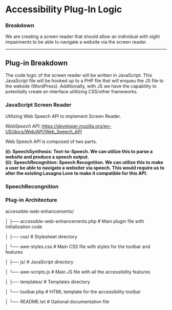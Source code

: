 

# Accessibility Plug-In Logic 

### Breakdown 

We are creating a screen reader that should allow an individual with sight impairments to be able to navigate a website via the screen reader. 

**********

## Plug-in Breakdown 

The code logic of the screen reader will be written in JavaScript. This JavaScript file will be hooked up to a PHP file that will enqueu the JS file to the website (WordPress). Additionally, with JS we have the capability to potentially create an interface utililzing CSS/other frameworks. 

### JavaScript Screen Reader

Utilizing Web Speech API to implement Screen Reader.

*WebSpeech API*: https://developer.mozilla.org/en-US/docs/Web/API/Web_Speech_API


Web Speech API is composed of two parts.

**(i): SpeechSynthesis: Text-to-Speech. We can utilize this to parse a website and produce a speech output.**\
**(ii): SpeechRecognition: Speech Recognition. We can utilize this to make a user be able to navigate a websiter via speech. This would require us to alter the existing Lasagna Love to make it compatible for this API.**

### SpeechRecongnition 


### Plug-in Architecture 

accessible-web-enhancements/

│
├── accessible-web-enhancements.php     # Main plugin file with initialization code

│
├── css/                                # Stylesheet directory

│   └── awe-styles.css                  # Main CSS file with styles for 
the toolbar and features

│
├── js/                                 # JavaScript directory

│   └── awe-scripts.js                  # Main JS file with all the 
accessibility features

│
├── templates/                          # Templates directory

│   └── toolbar.php                     # HTML template for the 
accessibility toolbar

│
└── README.txt                          # Optional documentation file

